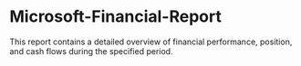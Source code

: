 # Microsoft-Financial-Report
This report contains a detailed overview of financial performance, position, and cash flows during the specified period.
